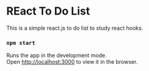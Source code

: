 # REact To Do List

This is a simple react.js to do list to study react hooks.

### `npm start`

Runs the app in the development mode.\
Open [http://localhost:3000](http://localhost:3000) to view it in the browser.